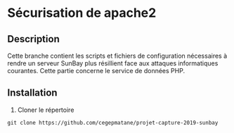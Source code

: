 # Sécurisation de apache2

## Description

Cette branche contient les scripts et fichiers de configuration nécessaires à rendre un serveur SunBay plus résillient face aux attaques informatiques courantes. Cette partie concerne le service de données PHP.

## Installation

1. Cloner le répertoire
```shell
git clone https://github.com/cegepmatane/projet-capture-2019-sunbay
```